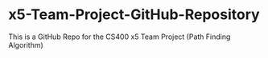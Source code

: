 # x5-Team-Project-GitHub-Repository
This is a GitHub Repo for the CS400 x5 Team Project (Path Finding Algorithm)
